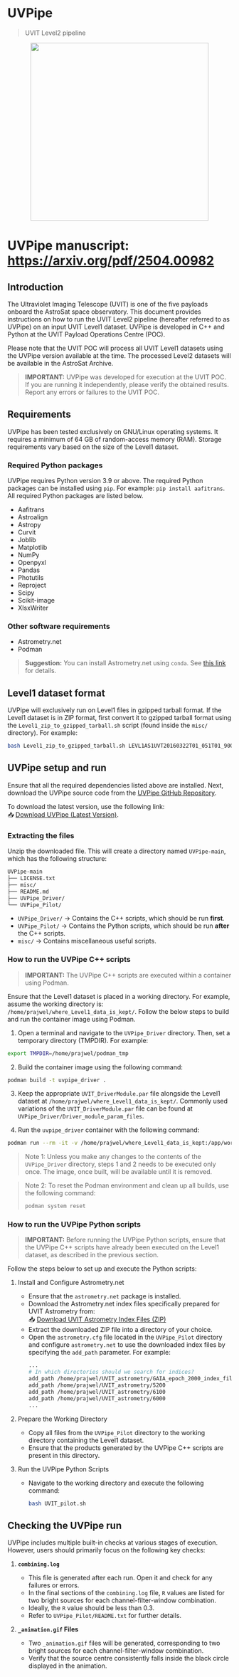 # **UVPipe**
> UVIT Level2 pipeline

<p align="center">
<img src="https://i.imgur.com/9Zez5eV.png" width="400"/>
</p>

# UVPipe manuscript: https://arxiv.org/pdf/2504.00982

## Introduction

The Ultraviolet Imaging Telescope (UVIT) is one of the five payloads onboard the AstroSat space observatory.
This document provides instructions on how to run the UVIT Level2 pipeline (hereafter referred to as UVPipe) on an input UVIT Level1 dataset.  UVPipe is developed in C++ and Python at the UVIT Payload Operations Centre (POC).

Please note that the UVIT POC will process all UVIT Level1 datasets using the UVPipe version available at the time. The processed Level2 datasets will be available in the AstroSat Archive.
> **IMPORTANT:** UVPipe was developed for execution at the UVIT POC. If you are running it independently, please verify the obtained results. Report any errors or failures to the UVIT POC.

## Requirements

UVPipe has been tested exclusively on GNU/Linux operating systems. It requires a minimum of 64 GB of random-access memory (RAM). Storage requirements vary based on the size of the Level1 dataset.

### Required Python packages

UVPipe requires Python version 3.9 or above. The required Python packages can be installed using `pip`. For example: ```pip install aafitrans```. All required Python packages are listed below.
* Aafitrans
* Astroalign
* Astropy
* Curvit
* Joblib
* Matplotlib
* NumPy
* Openpyxl
* Pandas
* Photutils
* Reproject
* Scipy
* Scikit-image
* XlsxWriter

### Other software requirements

* Astrometry.net
* Podman

> **Suggestion:** You can install Astrometry.net using `conda`. See [this link](https://github.com/conda-forge/astrometry-feedstock) for details.

## Level1 dataset format

UVPipe will exclusively run on Level1 files in gzipped tarball format. If the Level1 dataset is in ZIP format, first convert it to gzipped tarball format using the `Level1_zip_to_gzipped_tarball.sh` script (found inside the `misc/` directory). For example:

``` bash
bash Level1_zip_to_gzipped_tarball.sh LEVL1AS1UVT20160322T01_051T01_9000000390_02613.zip
```

## UVPipe setup and run

Ensure that all the required dependencies listed above are installed. Next, download the UVPipe source code from the [UVPipe GitHub Repository](https://github.com/prajwel/UVPipe).

To download the latest version, use the following link:  
📥 [Download UVPipe (Latest Version)](https://github.com/prajwel/UVPipe/archive/refs/heads/main.zip).

### Extracting the files
Unzip the downloaded file. This will create a directory named `UVPipe-main`, which has the following structure:

```bash
UVPipe-main
├── LICENSE.txt
├── misc/
├── README.md
├── UVPipe_Driver/
└── UVPipe_Pilot/
```

- `UVPipe_Driver/` → Contains the C++ scripts, which should be run **first**.
- `UVPipe_Pilot/` → Contains the Python scripts, which should be run **after** the C++ scripts.
- `misc/` → Contains miscellaneous useful scripts.

### How to run the UVPipe C++ scripts

> **IMPORTANT:** The UVPipe C++ scripts are executed within a container using Podman.

Ensure that the Level1 dataset is placed in a working directory. For example, assume the working directory is: `/home/prajwel/where_Level1_data_is_kept/`. Follow the below steps to build and run the container image using Podman.

1. Open a terminal and navigate to the `UVPipe_Driver` directory. Then, set a temporary directory (TMPDIR). For example:
``` bash
export TMPDIR=/home/prajwel/podman_tmp
```

2. Build the container image using the following command:
``` bash
podman build -t uvpipe_driver .
```

3. Keep the appropriate `UVIT_DriverModule.par` file alongside the Level1 dataset at `/home/prajwel/where_Level1_data_is_kept/`. Commonly used variations of the `UVIT_DriverModule.par` file can be found at `UVPipe_Driver/Driver_module_param_files`.

4. Run the `uvpipe_driver` container with the following command:
``` bash
podman run --rm -it -v /home/prajwel/where_Level1_data_is_kept:/app/work_area:Z uvpipe_driver
```

> Note 1: Unless you make any changes to the contents of the `UVPipe_Driver` directory, steps 1 and 2 needs to be executed only once. The image, once built, will be available until it is removed.

> Note 2: To reset the Podman environment and clean up all builds, use the following command:
> ``` bash
> podman system reset
> ```

### How to run the UVPipe Python scripts

> **IMPORTANT:** Before running the UVPipe Python scripts, ensure that the UVPipe C++ scripts have already been executed on the Level1 dataset, as described in the previous section.

Follow the steps below to set up and execute the Python scripts:

1. Install and Configure Astrometry.net
    - Ensure that the `astrometry.net` package is installed.
    - Download the Astrometry.net index files specifically prepared for UVIT Astrometry from:  
    📥 [Download UVIT Astrometry Index Files (ZIP)](https://zenodo.org/records/12684908/files/UVIT_astrometry.zip?download=1)
    - Extract the downloaded ZIP file into a directory of your choice.
    - Open the `astrometry.cfg` file located in the `UVPipe_Pilot` directory and configure `astrometry.net` to use the downloaded index files by specifying the `add_path` parameter. For example:
        ``` bash
        ...
        # In which directories should we search for indices?
        add_path /home/prajwel/UVIT_astrometry/GAIA_epoch_2000_index_files_for_UVIT_astrometry
        add_path /home/prajwel/UVIT_astrometry/5200
        add_path /home/prajwel/UVIT_astrometry/6100
        add_path /home/prajwel/UVIT_astrometry/6000
        ...
        ```

2. Prepare the Working Directory
    - Copy all files from the `UVPipe_Pilot` directory to the working directory containing the Level1 dataset.
    - Ensure that the products generated by the UVPipe C++ scripts are present in this directory.

3. Run the UVPipe Python Scripts
    - Navigate to the working directory and execute the following command:
      ``` bash
      bash UVIT_pilot.sh
      ```

## Checking the UVPipe run

UVPipe includes multiple built-in checks at various stages of execution. However, users should primarily focus on the following key checks:

1. **`combining.log`**
   - This file is generated after each run. Open it and check for any failures or errors.
   - In the final sections of the `combining.log` file, `R` values are listed for two bright sources for each channel-filter-window combination.
   - Ideally, the `R` value should be less than 0.3.
   - Refer to `UVPipe_Pilot/README.txt` for further details.

2. **`_animation.gif` Files**
   - Two `_animation.gif` files will be generated, corresponding to two bright sources for each channel-filter-window combination.
   - Verify that the source centre consistently falls inside the black circle displayed in the animation.
